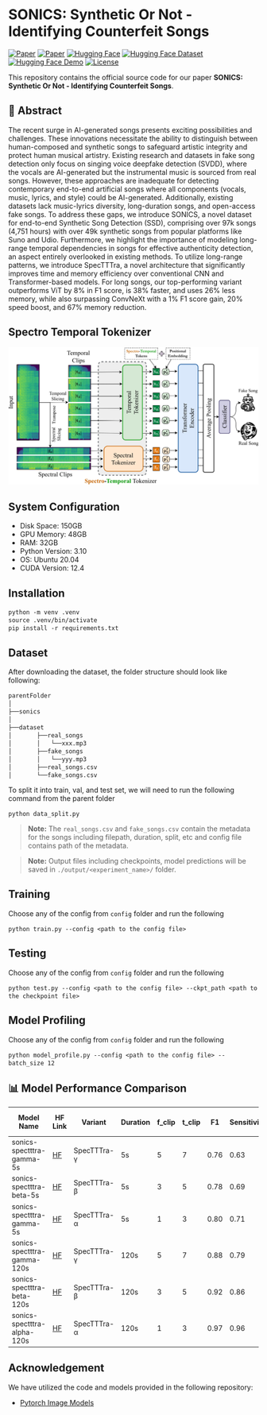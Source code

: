 # SONICS: Synthetic Or Not - Identifying Counterfeit Songs

[![Paper](https://img.shields.io/badge/ICLR-2025-blue)](https://openreview.net/forum?id=PY7KSh29Z8)  [![Paper](https://img.shields.io/badge/ArXiv-Paper-red)](https://arxiv.org/abs/2408.14080)  [![Hugging Face](https://img.shields.io/badge/HuggingFace-Model-yellow)](https://huggingface.co/collections/awsaf49/sonics-spectttra-67bb6517b3920fd18e409013)  [![Hugging Face Dataset](https://img.shields.io/badge/HuggingFace-Dataset-orange)](https://huggingface.co/datasets/awsaf49/sonics)  [![Hugging Face Demo](https://img.shields.io/badge/HuggingFace-Demo-blue)](https://huggingface.co/spaces/awsaf49/sonics-fake-song-detection)  [![License](https://img.shields.io/badge/License-MIT%20License-blue)](https://opensource.org/licenses/MIT)

This repository contains the official source code for our paper **SONICS: Synthetic Or Not - Identifying Counterfeit Songs**.


## 📌 **Abstract**
The recent surge in AI-generated songs presents exciting possibilities and challenges. These innovations necessitate the ability to distinguish between human-composed and synthetic songs to safeguard artistic integrity and protect human musical artistry. Existing research and datasets in fake song detection only focus on singing voice deepfake detection (SVDD), where the vocals are AI-generated
but the instrumental music is sourced from real songs. However, these approaches are inadequate for detecting contemporary end-to-end artificial songs where all components (vocals, music, lyrics, and style) could be AI-generated. Additionally, existing datasets lack music-lyrics diversity, long-duration songs, and open-access fake songs. To address these gaps, we introduce SONICS, a novel dataset
for end-to-end Synthetic Song Detection (SSD), comprising over 97k songs (4,751 hours) with over 49k synthetic songs from popular platforms like Suno and Udio. Furthermore, we highlight the importance of modeling long-range temporal dependencies in songs for effective authenticity detection, an aspect entirely overlooked in existing methods. To utilize long-range patterns, we introduce SpecTTTra, a novel architecture that significantly improves time and memory efficiency over conventional CNN and Transformer-based models. For long songs, our top-performing variant outperforms ViT by 8% in F1 score, is 38% faster, and uses 26% less memory, while also surpassing ConvNeXt with a 1% F1 score gain, 20% speed boost, and 67% memory reduction.

## Spectro Temporal Tokenizer
![Model Architecture](sonics-specttra-v2.jpg)





## System Configuration

- Disk Space: 150GB
- GPU Memory: 48GB
- RAM: 32GB
- Python Version: 3.10
- OS: Ubuntu 20.04
- CUDA Version: 12.4

## Installation

```
python -m venv .venv
source .venv/bin/activate
pip install -r requirements.txt
```

## Dataset 

After downloading the dataset, the folder structure should look like following:

```
parentFolder
│
├──sonics
│
├──dataset
│       ├──real_songs  
│       │   └──xxx.mp3 
│       ├──fake_songs
│       │   └──yyy.mp3
│       ├──real_songs.csv
│       └──fake_songs.csv
```

To split it into train, val, and test set, we will need to run the following command from the parent folder

```shell
python data_split.py
```

> **Note:** The `real_songs.csv` and `fake_songs.csv` contain the metadata for the songs including filepath, duration, split, etc and config file contains path of the metadata.

> **Note:** Output files including checkpoints, model predictions will be saved in `./output/<experiment_name>/` folder.

## Training

Choose any of the config from `config` folder and run the following

```shell
python train.py --config <path to the config file>
```

## Testing

Choose any of the config from `config` folder and run the following

```shell
python test.py --config <path to the config file> --ckpt_path <path to the checkpoint file>
```

## Model Profiling

Choose any of the config from `config` folder and run the following
```shell
python model_profile.py --config <path to the config file> --batch_size 12
```

## 📊 Model Performance Comparison

| Model Name                        | HF Link | Variant       | Duration | f_clip | t_clip | F1   | Sensitivity | Specificity | Speed (A/S) | FLOPs (G) | Mem. (GB) | # Act. (M) | # Param. (M) |
|------------------------------------|---------|--------------|----------|--------|--------|------|-------------|-------------|-------------|-----------|-----------|------------|-------------|
| sonics-spectttra-gamma-5s         | [HF](https://huggingface.co/awsaf49/sonics-spectttra-gamma-5s) | SpecTTTra-γ | 5s       | 5      | 7      | 0.76 | 0.63        | 0.98        | 154         | 0.7       | 0.1       | 2          | 17          |
| sonics-spectttra-beta-5s          | [HF](https://huggingface.co/awsaf49/sonics-spectttra-beta-5s) | SpecTTTra-β  | 5s       | 3      | 5      | 0.78 | 0.69        | 0.94        | 152         | 1.1       | 0.2       | 2          | 17          |
| sonics-spectttra-gamma-5s         | [HF](https://huggingface.co/awsaf49/sonics-spectttra-gamma-5s) | SpecTTTra-α   | 5s       | 1      | 3      | 0.80 | 0.71        | 0.92        | 148         | 2.9       | 0.5       | 6          | 17          |
| sonics-spectttra-gamma-120s       | [HF](https://huggingface.co/awsaf49/sonics-spectttra-gamma-120s) | SpecTTTra-γ  | 120s     | 5      | 7      | 0.88 | 0.79        | 0.99        | 97          | 10.1      | 1.6       | 20         | 24          |
| sonics-spectttra-beta-120s        | [HF](https://huggingface.co/awsaf49/sonics-spectttra-beta-120s) | SpecTTTra-β  | 120s     | 3      | 5      | 0.92 | 0.86        | 0.99        | 80          | 14.0      | 2.3       | 29         | 21          |
| sonics-spectttra-alpha-120s       | [HF](https://huggingface.co/awsaf49/sonics-spectttra-alpha-120s) | SpecTTTra-α  | 120s     | 1      | 3      | 0.97 | 0.96        | 0.99        | 47          | 23.7      | 3.9       | 50        | 19          |

## Acknowledgement

We have utilized the code and models provided in the following repository:

- [Pytorch Image Models](https://github.com/huggingface/pytorch-image-models)
